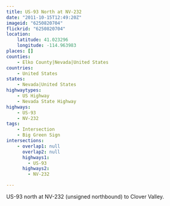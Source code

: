 ```yaml
---
title: US-93 North at NV-232
date: "2011-10-15T12:49:20Z"
imageid: "6250820704"
flickrid: "6250820704"
location:
    latitude: 41.023296
    longitude: -114.963983
places: []
counties:
    - Elko County|Nevada|United States
countries:
    - United States
states:
    - Nevada|United States
highwaytypes:
    - US Highway
    - Nevada State Highway
highways:
    - US-93
    - NV-232
tags:
    - Intersection
    - Big Green Sign
intersections:
    - overlap1: null
      overlap2: null
      highways1:
        - US-93
      highways2:
        - NV-232

---
```

US-93 north at NV-232 (unsigned northbound) to Clover Valley.